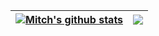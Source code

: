 
| <a href="https://github.com/anuraghazra/github-readme-stats"><img align="center" src="https://github-readme-stats.vercel.app/api?username=mitchwolfe1&show_icons=true&include_all_commits=true&theme=buefy&hide_border=true&count_private=true" alt="Mitch's github stats" /></a> | <a href="https://github.com/anuraghazra/github-readme-stats"><img align="center" src="https://github-readme-stats.vercel.app/api/top-langs/?username=mitchwolfe1&layout=compact&theme=buefy&hide_border=true&count_private=true" /></a> |
| ------------- | ------------- |
